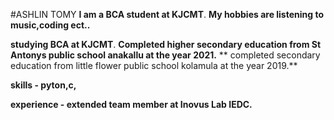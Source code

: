 #ASHLIN TOMY
**I am a BCA student at KJCMT**.
**My hobbies are listening to music,coding ect..**

**studying BCA at KJCMT**.
**Completed higher secondary education from St Antonys public school anakallu at the year 2021.**
** completed secondary education from little flower public school kolamula at the year 2019.**

**skills - pyton,c,**

**experience - extended team member at Inovus Lab IEDC.**


